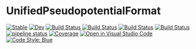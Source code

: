 # UnifiedPseudopotentialFormat

[![Stable](https://img.shields.io/badge/docs-stable-blue.svg)](https://MineralsCloud.github.io/UnifiedPseudopotentialFormat.jl/stable)
[![Dev](https://img.shields.io/badge/docs-dev-blue.svg)](https://MineralsCloud.github.io/UnifiedPseudopotentialFormat.jl/dev)
[![Build Status](https://github.com/MineralsCloud/UnifiedPseudopotentialFormat.jl/actions/workflows/CI.yml/badge.svg?branch=main)](https://github.com/MineralsCloud/UnifiedPseudopotentialFormat.jl/actions/workflows/CI.yml?query=branch%3Amain)
[![Build Status](https://ci.appveyor.com/api/projects/status/github/MineralsCloud/UnifiedPseudopotentialFormat.jl?svg=true)](https://ci.appveyor.com/project/MineralsCloud/UnifiedPseudopotentialFormat-jl)
[![Build Status](https://cloud.drone.io/api/badges/MineralsCloud/UnifiedPseudopotentialFormat.jl/status.svg)](https://ci.appveyor.com/project/singularitti/UnifiedPseudopotentialFormat-jl)
[![Build Status](https://api.cirrus-ci.com/github/MineralsCloud/UnifiedPseudopotentialFormat.jl.svg)](https://cirrus-ci.com/github/MineralsCloud/UnifiedPseudopotentialFormat.jl)
[![pipeline status](https://gitlab.com/singularitti/UnifiedPseudopotentialFormat.jl/badges/main/pipeline.svg)](https://gitlab.com/singularitti/UnifiedPseudopotentialFormat.jl/-/pipelines)
[![Coverage](https://codecov.io/gh/MineralsCloud/UnifiedPseudopotentialFormat.jl/branch/main/graph/badge.svg)](https://codecov.io/gh/MineralsCloud/UnifiedPseudopotentialFormat.jl)
[![Open in Visual Studio Code](https://open.vscode.dev/badges/open-in-vscode.svg)](https://open.vscode.dev/organization/repository)
[![Code Style: Blue](https://img.shields.io/badge/code%20style-blue-4495d1.svg)](https://github.com/invenia/BlueStyle)
